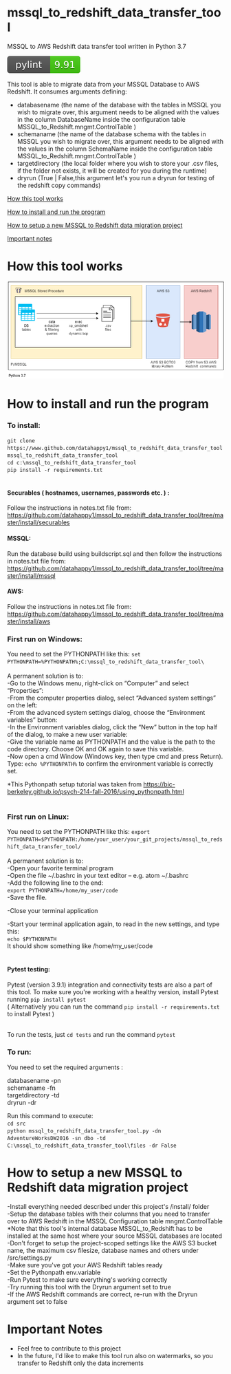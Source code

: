 # mssql_to_redshift_data_transfer_tool
MSSQL to AWS Redshift data transfer tool written in Python 3.7

![](https://github.com/datahappy1/mssql_to_redshift_data_transfer_tool/blob/master/docs/img/rating.svg)

This tool is able to migrate data from your MSSQL Database to AWS Redshift.
It consumes arguments defining: 
- databasename (the name of the database with the tables in MSSQL you wish to migrate over, this argument needs to be aligned with the values in the column DatabaseName inside the configuration table MSSQL_to_Redshift.mngmt.ControlTable )
- schemaname (the name of the database schema with the tables in MSSQL you wish to migrate over, this argument needs to be aligned with the values in the column SchemaName inside the configuration table MSSQL_to_Redshift.mngmt.ControlTable )
- targetdirectory (the local folder where you wish to store your .csv files, if the folder not exists, it will be created for you during the runtime)
- dryrun (True | False,this argument let's you run a dryrun for testing of the redshift copy commands)


[How this tool works](#how-this-tool-works)

[How to install and run the program](#how-to-install-and-run-the-program)

[How to setup a new MSSQL to Redshift data migration project](#How-to-setup-a-new-MSSQL-to-Redshift-data-migration-project)

[Important notes](#important-notes)


# How this tool works
![alt text][diagram]

[diagram]: https://github.com/datahappy1/mssql_to_redshift_data_transfer_tool/blob/master/docs/img/diagram.png "How this tool works"


# How to install and run the program
### To install:
`git clone https://www.github.com/datahappy1/mssql_to_redshift_data_transfer_tool mssql_to_redshift_data_transfer_tool` <br />
`cd c:\mssql_to_redshift_data_transfer_tool` <br />
`pip install -r requirements.txt` <br />
<br />
#### Securables ( hostnames, usernames, passwords etc. ) :
Follow the instructions in notes.txt file from:<br />
https://github.com/datahappy1/mssql_to_redshift_data_transfer_tool/tree/master/install/securables

#### MSSQL:
Run the database build using buildscript.sql and then follow the instructions in notes.txt file from:<br />
https://github.com/datahappy1/mssql_to_redshift_data_transfer_tool/tree/master/install/mssql

#### AWS:
Follow the instructions in notes.txt file from:<br /> 
https://github.com/datahappy1/mssql_to_redshift_data_transfer_tool/tree/master/install/aws
<br />

### First run on Windows:<br />

You need to set the PYTHONPATH like this:
`set PYTHONPATH=%PYTHONPATH%;C:\mssql_to_redshift_data_transfer_tool\`<br />
<br />
A permanent solution is to:<br />
-Go to the Windows menu, right-click on “Computer” and select “Properties”:<br />
-From the computer properties dialog, select “Advanced system settings” on the left:<br />
-From the advanced system settings dialog, choose the “Environment variables” button:<br />
-In the Environment variables dialog, click the “New” button in the top half of the dialog, to make a new user variable:<br />
-Give the variable name as PYTHONPATH and the value is the path to the code directory. Choose OK and OK again to save this variable.<br />
-Now open a cmd Window (Windows key, then type cmd and press Return). Type: `echo %PYTHONPATH%` to confirm the environment variable is correctly set.<br />

*This Pythonpath setup tutorial was taken from https://bic-berkeley.github.io/psych-214-fall-2016/using_pythonpath.html
<br />
<br />

### First run on Linux:<br />
You need to set the PYTHONPATH like this:
`export PYTHONPATH=$PYTHONPATH:/home/your_user/your_git_projects/mssql_to_redshift_data_transfer_tool/`<br />
<br />
A permanent solution is to:<br />
-Open your favorite terminal program<br />
-Open the file ~/.bashrc in your text editor – e.g. atom ~/.bashrc<br />
-Add the following line to the end:<br />
`export PYTHONPATH=/home/my_user/code`<br />
-Save the file.<br />

-Close your terminal application<br />

-Start your terminal application again, to read in the new settings, and type this:<br />
`echo $PYTHONPATH`<br />
It should show something like /home/my_user/code<br />
<br />


#### Pytest testing:<br />
Pytest (version 3.9.1) integration and connectivity tests are also a part of this tool.
To make sure you're working with a healthy version, install Pytest running `pip install pytest`<br /> 
( Alternatively you can run the command `pip install -r requirements.txt` to install Pytest )<br />
<br />

To run the tests, just `cd tests` and run the command `pytest`

### To run:<br />
You need to set the required arguments :

databasename -pn <br />
schemaname -fn <br />
targetdirectory -td <br />
dryrun -dr <br />

Run this command to execute:<br />
`cd src`<br />
`python mssql_to_redshift_data_transfer_tool.py -dn AdventureWorksDW2016 -sn dbo -td C:\mssql_to_redshift_data_transfer_tool\files -dr False`<br />


# How to setup a new MSSQL to Redshift data migration project
-Install everything needed described under this project's /install/ folder<br />
-Setup the database tables with their columns that you need to transfer over to AWS Redshift in the MSSQL Configuration table mngmt.ControlTable<br />
*Note that this tool's internal database MSSQL_to_Redshift has to be installed at the same host where your source MSSQL databases are located   <br />
-Don't forget to setup the project-scoped settings like the AWS S3 bucket name, the maximum csv filesize, database names and others under /src/settings.py <br />
-Make sure you've got your AWS Redshift tables ready <br />
-Set the Pythonpath env.variable <br />
-Run Pytest to make sure everything's working correctly <br />
-Try running this tool with the Dryrun argument set to true <br />
-If the AWS Redshift commands are correct, re-run with the Dryrun argument set to false <br />


# Important Notes
- Feel free to contribute to this project
- In the future, I'd like to make this tool run also on watermarks, so you transfer to Redshift only the data increments
